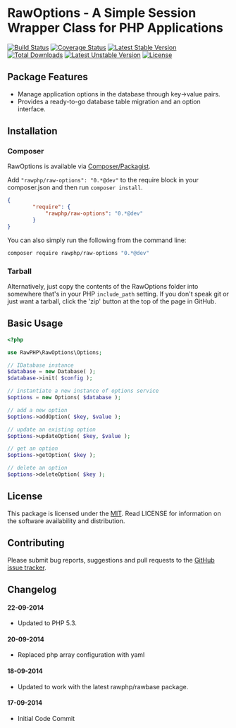 # RawOptions - A Simple Session Wrapper Class for PHP Applications

[![Build Status](https://travis-ci.org/rawphp/RawOptions.svg?branch=master)](https://travis-ci.org/rawphp/RawOptions) [![Coverage Status](https://coveralls.io/repos/rawphp/RawOptions/badge.png?branch=master)](https://coveralls.io/r/rawphp/RawOptions?branch=master)
[![Latest Stable Version](https://poser.pugx.org/rawphp/raw-options/v/stable.svg)](https://packagist.org/packages/rawphp/raw-options) [![Total Downloads](https://poser.pugx.org/rawphp/raw-options/downloads.svg)](https://packagist.org/packages/rawphp/raw-options) 
[![Latest Unstable Version](https://poser.pugx.org/rawphp/raw-options/v/unstable.svg)](https://packagist.org/packages/rawphp/raw-options) [![License](https://poser.pugx.org/rawphp/raw-options/license.svg)](https://packagist.org/packages/rawphp/raw-options)

## Package Features
- Manage application options in the database through key->value pairs.
- Provides a ready-to-go database table migration and an option interface.

## Installation

### Composer
RawOptions is available via [Composer/Packagist](https://packagist.org/packages/rawphp/raw-options).

Add `"rawphp/raw-options": "0.*@dev"` to the require block in your composer.json and then run `composer install`.

```json
{
        "require": {
            "rawphp/raw-options": "0.*@dev"
        }
}
```

You can also simply run the following from the command line:

```sh
composer require rawphp/raw-options "0.*@dev"
```

### Tarball
Alternatively, just copy the contents of the RawOptions folder into somewhere that's in your PHP `include_path` setting. If you don't speak git or just want a tarball, click the 'zip' button at the top of the page in GitHub.

## Basic Usage

```php
<?php

use RawPHP\RawOptions\Options;

// IDatabase instance
$database = new Database( );
$database->init( $config );

// instantiate a new instance of options service
$options = new Options( $database );

// add a new option
$options->addOption( $key, $value );

// update an existing option
$options->updateOption( $key, $value );

// get an option
$options->getOption( $key );

// delete an option
$options->deleteOption( $key );
```

## License
This package is licensed under the [MIT](https://github.com/rawphp/RawOptions/blob/master/LICENSE). Read LICENSE for information on the software availability and distribution.

## Contributing

Please submit bug reports, suggestions and pull requests to the [GitHub issue tracker](https://github.com/rawphp/RawOptions/issues).

## Changelog

#### 22-09-2014
- Updated to PHP 5.3.

#### 20-09-2014
- Replaced php array configuration with yaml

#### 18-09-2014
- Updated to work with the latest rawphp/rawbase package.

#### 17-09-2014
- Initial Code Commit